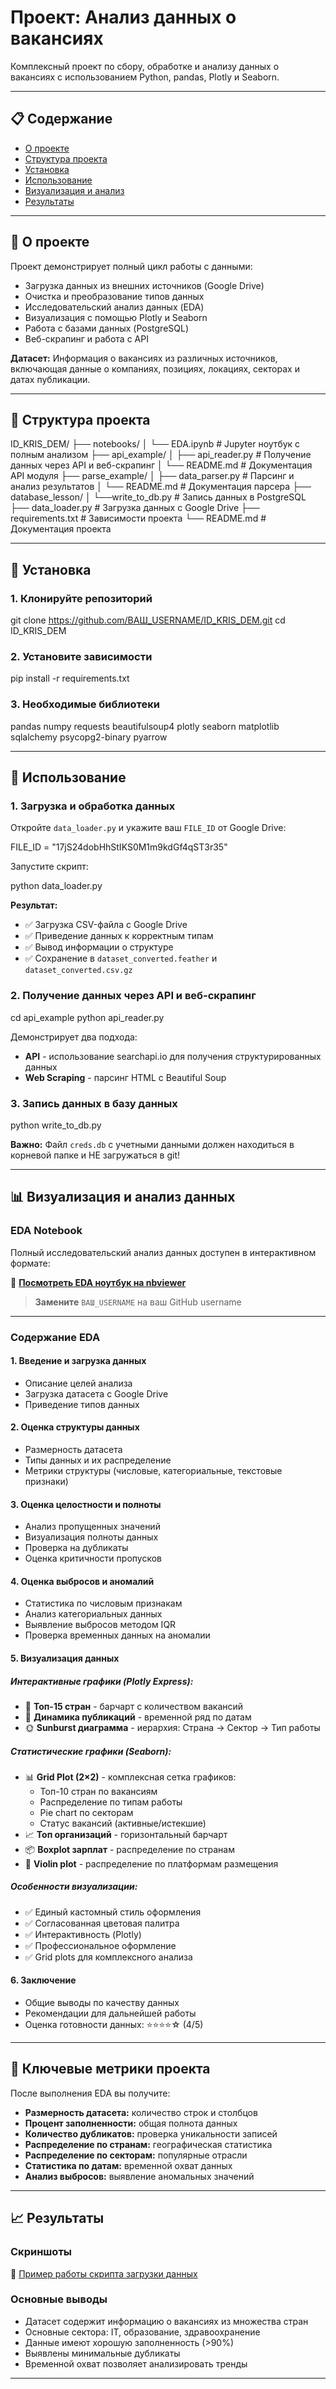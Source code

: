 # Проект: Анализ данных о вакансиях

Комплексный проект по сбору, обработке и анализу данных о вакансиях с использованием Python, pandas, Plotly и Seaborn.

---

## 📋 Содержание

- [О проекте](#о-проекте)
- [Структура проекта](#структура-проекта)
- [Установка](#установка)
- [Использование](#использование)
- [Визуализация и анализ](#визуализация-и-анализ)
- [Результаты](#результаты)

---

## 📖 О проекте

Проект демонстрирует полный цикл работы с данными:
- Загрузка данных из внешних источников (Google Drive)
- Очистка и преобразование типов данных
- Исследовательский анализ данных (EDA)
- Визуализация с помощью Plotly и Seaborn
- Работа с базами данных (PostgreSQL)
- Веб-скрапинг и работа с API

**Датасет:** Информация о вакансиях из различных источников, включающая данные о компаниях, позициях, локациях, секторах и датах публикации.

---

## 📁 Структура проекта
ID_KRIS_DEM/
├── notebooks/
│ └── EDA.ipynb # Jupyter ноутбук с полным анализом
├── api_example/
│ ├── api_reader.py # Получение данных через API и веб-скрапинг
│ └── README.md # Документация API модуля
├── parse_example/
│ ├── data_parser.py # Парсинг и анализ результатов
│ └── README.md # Документация парсера
├── database_lesson/
│ └──write_to_db.py # Запись данных в PostgreSQL
├── data_loader.py # Загрузка данных с Google Drive
├── requirements.txt # Зависимости проекта
└── README.md # Документация проекта

---

## 🔧 Установка

### 1. Клонируйте репозиторий

git clone https://github.com/ВАШ_USERNAME/ID_KRIS_DEM.git
cd ID_KRIS_DEM

### 2. Установите зависимости

pip install -r requirements.txt

### 3. Необходимые библиотеки

pandas
numpy
requests
beautifulsoup4
plotly
seaborn
matplotlib
sqlalchemy
psycopg2-binary
pyarrow

---

## 🚀 Использование

### 1. Загрузка и обработка данных

Откройте `data_loader.py` и укажите ваш `FILE_ID` от Google Drive:

FILE_ID = "17jS24dobHhStIKS0M1m9kdGf4qST3r35"

Запустите скрипт:

python data_loader.py

**Результат:**
- ✅ Загрузка CSV-файла с Google Drive
- ✅ Приведение данных к корректным типам
- ✅ Вывод информации о структуре
- ✅ Сохранение в `dataset_converted.feather` и `dataset_converted.csv.gz`

### 2. Получение данных через API и веб-скрапинг

cd api_example
python api_reader.py

Демонстрирует два подхода:
- **API** - использование searchapi.io для получения структурированных данных
- **Web Scraping** - парсинг HTML с Beautiful Soup

### 3. Запись данных в базу данных

python write_to_db.py

**Важно:** Файл `creds.db` с учетными данными должен находиться в корневой папке и НЕ загружаться в git!

---

## 📊 Визуализация и анализ данных

### EDA Notebook

Полный исследовательский анализ данных доступен в интерактивном формате:

🔗 **[Посмотреть EDA ноутбук на nbviewer](https://nbviewer.org/github/ВАШ_USERNAME/ID_KRIS_DEM/blob/main/notebooks/EDA.ipynb)**

> **Замените** `ВАШ_USERNAME` на ваш GitHub username

---

### Содержание EDA

#### 1. Введение и загрузка данных
- Описание целей анализа
- Загрузка датасета с Google Drive
- Приведение типов данных

#### 2. Оценка структуры данных
- Размерность датасета
- Типы данных и их распределение
- Метрики структуры (числовые, категориальные, текстовые признаки)

#### 3. Оценка целостности и полноты
- Анализ пропущенных значений
- Визуализация полноты данных
- Проверка на дубликаты
- Оценка критичности пропусков

#### 4. Оценка выбросов и аномалий
- Статистика по числовым признакам
- Анализ категориальных данных
- Выявление выбросов методом IQR
- Проверка временных данных на аномалии

#### 5. Визуализация данных

##### Интерактивные графики (Plotly Express):
- 📍 **Топ-15 стран** - барчарт с количеством вакансий
- 📅 **Динамика публикаций** - временной ряд по датам
- 🌞 **Sunburst диаграмма** - иерархия: Страна → Сектор → Тип работы

##### Статистические графики (Seaborn):
- 📊 **Grid Plot (2×2)** - комплексная сетка графиков:
  - Топ-10 стран по вакансиям
  - Распределение по типам работы
  - Pie chart по секторам
  - Статус вакансий (активные/истекшие)
- 📈 **Топ организаций** - горизонтальный барчарт
- 📦 **Boxplot зарплат** - распределение по странам
- 🎻 **Violin plot** - распределение по платформам размещения

##### Особенности визуализации:
- ✅ Единый кастомный стиль оформления
- ✅ Согласованная цветовая палитра
- ✅ Интерактивность (Plotly)
- ✅ Профессиональное оформление
- ✅ Grid plots для комплексного анализа

#### 6. Заключение
- Общие выводы по качеству данных
- Рекомендации для дальнейшей работы
- Оценка готовности данных: ⭐⭐⭐⭐☆ (4/5)

---

## 🎯 Ключевые метрики проекта

После выполнения EDA вы получите:

- **Размерность датасета:** количество строк и столбцов
- **Процент заполненности:** общая полнота данных
- **Количество дубликатов:** проверка уникальности записей
- **Распределение по странам:** географическая статистика
- **Распределение по секторам:** популярные отрасли
- **Статистика по датам:** временной охват данных
- **Анализ выбросов:** выявление аномальных значений

---

## 📈 Результаты

### Скриншоты

📸 [Пример работы скрипта загрузки данных](https://drive.google.com/file/d/1aidieQCyc3wQRNzqWc7Ml_OJCac8jbFH/view?usp=drive_link)

### Основные выводы

- Датасет содержит информацию о вакансиях из множества стран
- Основные сектора: IT, образование, здравоохранение
- Данные имеют хорошую заполненность (>90%)
- Выявлены минимальные дубликаты
- Временной охват позволяет анализировать тренды

---